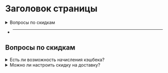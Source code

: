 # Заголовок страницы

<details>
<summary>Вопросы по скидкам</summary>

- __Есть ли возможность начисления кэшбека?__
    * Да, есть. Раздел [Маркетинг - Скидки](/marketing/discounts). В настройках скидки установите галочку "__Использовать в качестве бонусной программы (класть значение скидки на личный счет)__".
- __Можно ли настроить скидку на доставку?__
    * Да, можно. Раздел [Маркетинг - Скидки](/marketing/discounts). В настройках скидки в конце страницы есть поле "__Размер скидки на доставку__".

</details>

* ___

## Вопросы по скидкам
<details>
<summary>Есть ли возможность начисления кэшбека?</summary>

* Да, есть. Раздел [Маркетинг - Скидки](/marketing/discounts). В настройках скидки установите галочку "__Использовать в качестве бонусной программы (класть значение скидки на личный счет)__".

</details>

<details>
<summary>Можно ли настроить скидку на доставку?</summary>

Да, можно. Раздел [Маркетинг - Скидки](/marketing/discounts). В настройках скидки в конце страницы есть поле "__Размер скидки на доставку__".

</details>
